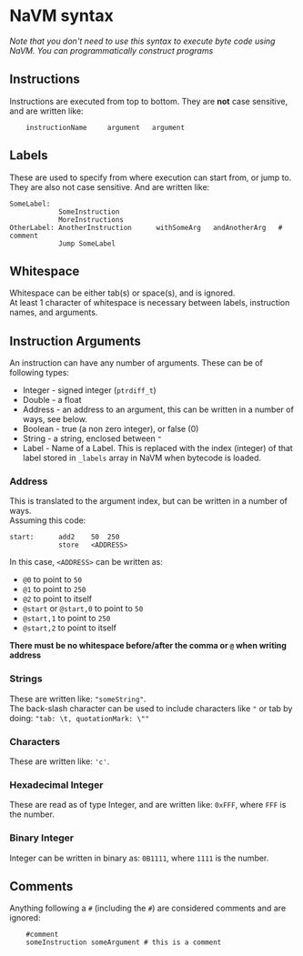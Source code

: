 # NaVM syntax

_Note that you don't need to use this syntax to execute byte code using NaVM. You can programmatically construct programs_ 

## Instructions
Instructions are executed from top to bottom.
They are **not** case sensitive, and are written like:  
```
	instructionName     argument   argument 
```

## Labels
These are used to specify from where execution can start from, or jump to.  
They are also not case sensitive. And are written like:

```
SomeLabel:
			SomeInstruction
			MoreInstructions
OtherLabel: AnotherInstruction		withSomeArg	  andAnotherArg   # comment
			Jump SomeLabel
```

## Whitespace
Whitespace can be either tab(s) or space(s), and is ignored.  
At least 1 character of whitespace is necessary between labels, instruction names, and arguments.

## Instruction Arguments

An instruction can have any number of arguments. These can be of following types:

* Integer - signed integer (`ptrdiff_t`)
* Double - a float
* Address - an address to an argument, this can be written in a number of ways, see below.
* Boolean - true (a non zero integer), or false (0)
* String - a string, enclosed between `"`
* Label - Name of a Label. This is replaced with the index (integer) of that label stored in `_labels` array in NaVM when bytecode is loaded.

### Address
This is translated to the argument index, but can be written in a number of ways.  
Assuming this code:   
```
start:		add2	50	250
			store	<ADDRESS>
```
In this case, `<ADDRESS>` can be written as:  

* `@0` to point to `50`
* `@1` to point to `250`
* `@2` to point to itself
* `@start` or `@start,0` to point to `50`
* `@start,1` to point to `250`
* `@start,2` to point to itself

**There must be no whitespace before/after the comma or `@` when writing address**


### Strings
These are written like: `"someString"`.  
The back-slash character can be used to include characters like `"` or tab by doing: `"tab: \t, quotationMark: \""`

### Characters
These are written like: `'c'`.  

### Hexadecimal Integer
These are read as of type Integer, and are written like: `0xFFF`, where `FFF` is the number.

### Binary Integer
Integer can be written in binary as: `0B1111`, where `1111` is the number.

## Comments
Anything following a `#` (including the `#`) are considered comments and are ignored:  

```
	#comment
	someInstruction someArgument # this is a comment
```
